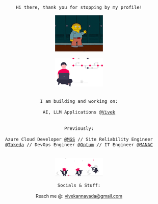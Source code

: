 <p align="center">
  </br>
      <samp>Hi there, thank you for stopping by my profile!</samp>
  </br>
  <samp>
    </br>
      <img src="wav.gif" width="150px"> 
    <br/>
    </br>
      <img src="vc.svg" width="150px">
    </br>
  </br>
      </br>I am building and working on:<br/>
      </br>
           AI, LLM Applications <a href=https://github.com/127-0-0-vvk target="blank">@Vivek</a>
  <br/>
  </br>
      </br>Previously:<br/>
      </br>
           Azure Cloud Developer <a href=https://winmgs.com/ target="blank">@MGS</a>
           // Site Reliability Engineer <a href=https://www.takeda.com/ target="blank">@Takeda</a>
           // DevOps Engineer <a href=https://www.optum.com/en/ target="blank">@Optum</a>
           // IT Engineer <a href=https://manacinfotech.com/ target="blank">@MANAC</a>
  <br/>
  
  </samp>
  <br/>
  </div>
    </br>
      <img src="col.svg" width="150px"> 
    <br/>
  <samp></br> Socials & Stuff: <br/></samp>
  </br>
      Reach me @: <a href=mailto:vivekvannavada@gmail.com target="blank">vivekannavada@gmail.com</a>
  <br/>
  </samp>
</p>
